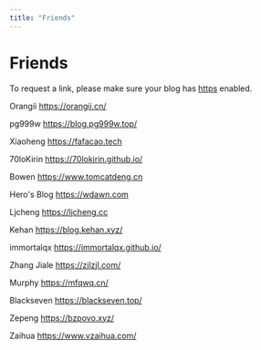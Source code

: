 ```yaml
---
title: "Friends"
---
```

# Friends

To request a link, please make sure your blog has [https](https://en.wikipedia.org/wiki/HTTPS) enabled.

Orangii https://orangii.cn/

pg999w https://blog.pg999w.top/

Xiaoheng https://fafacao.tech

70loKirin https://70lokirin.github.io/

Bowen https://www.tomcatdeng.cn

Hero's Blog https://wdawn.com

Ljcheng https://ljcheng.cc

Kehan https://blog.kehan.xyz/

immortalqx https://immortalqx.github.io/

Zhang Jiale https://zjlzjl.com/

Murphy https://mfqwq.cn/ 

Blackseven https://blackseven.top/

Zepeng https://bzpovo.xyz/

Zaihua https://www.vzaihua.com/
